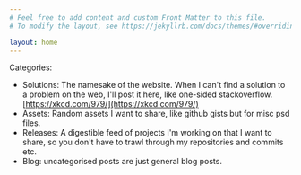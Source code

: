 ```yaml
---
# Feel free to add content and custom Front Matter to this file.
# To modify the layout, see https://jekyllrb.com/docs/themes/#overriding-theme-defaults

layout: home
---
```


Categories:
- Solutions: The namesake of the website. When I can't find a solution to a problem on the web, I'll post it here, like one-sided stackoverflow. [https://xkcd.com/979/](https://xkcd.com/979/)
- Assets: Random assets I want to share, like github gists but for misc psd files.
- Releases: A digestible feed of projects I'm working on that I want to share, so you don't have to trawl through my repositories and commits etc.
- Blog: uncategorised posts are just general blog posts.
